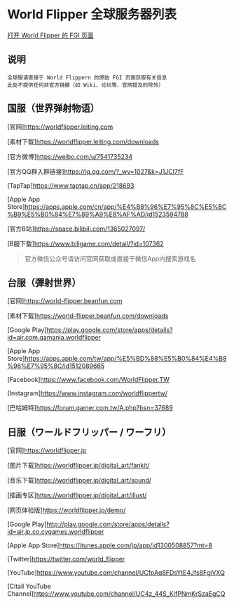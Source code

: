 # World Flipper 全球服务器列表

[打开 World Flipper 的 FGI 页面](https://furrygames.top/zh-cn/games/World_Flipper.html)

## 说明
    全球服请直接于 World Flippern 的原始 FGI 页面获取有关信息
    此处不提供任何非官方链接（如 Wiki、论坛等，官网提及的除外）

## 国服（世界弹射物语）

[官网]<https://worldflipper.leiting.com>

[素材下载]<https://worldflipper.leiting.com/downloads>

[官方微博]<https://weibo.com/u/7541735234>

[官方QQ群入群链接]<https://jq.qq.com/?_wv=1027&k=J1JCI7fF>

[TapTap]<https://www.taptap.cn/app/218693>

[Apple App Store]<https://apps.apple.com/cn/app/%E4%B8%96%E7%95%8C%E5%BC%B9%E5%B0%84%E7%89%A9%E8%AF%AD/id1523594788>

[官方B站]<https://space.bilibili.com/1365027097/>

[B服下载]<https://www.biligame.com/detail/?id=107362>

>官方微信公众号请访问官网获取或直接于微信App内搜索游戏名

## 台服（彈射世界）

[官网]<https://world-flipper.beanfun.com>

[素材下载]<https://world-flipper.beanfun.com/downloads>

[Google Play]<https://play.google.com/store/apps/details?id=air.com.gamania.worldflipper>

[Apple App Store]<https://apps.apple.com/tw/app/%E5%BD%88%E5%B0%84%E4%B8%96%E7%95%8C/id1512089665>

[Facebook]<https://www.facebook.com/WorldFlipper.TW>

[Instagram]<https://www.instagram.com/worldflippertw/>

[巴哈姆特]<https://forum.gamer.com.tw/A.php?bsn=37689>

## 日服（ワールドフリッパー / ワーフリ）

[官网]<https://worldflipper.jp>

[图片下载]<https://worldflipper.jp/digital_art/fankit/>

[音乐下载]<https://worldflipper.jp/digital_art/sound/>

[插画专区]<https://worldflipper.jp/digital_art/illust/>

[网页体验版]<https://worldflipper.jp/demo/>

[Google Play]<http://play.google.com/store/apps/details?id=air.jp.co.cygames.worldflipper>

[Apple App Store]<https://itunes.apple.com/jp/app/id1300508857?mt=8>

[Twitter]<https://twitter.com/world_flipper>

[YouTube]<https://www.youtube.com/channel/UCfpAq8FDsYtE4Jfs8FgiVXQ>

[Citail YouTube Channel]<https://www.youtube.com/channel/UC4z_44S_KifPNmKrSzaEgCQ>
